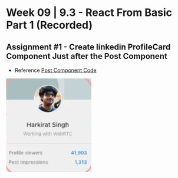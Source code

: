 # **Week 09 | 9.3 - React From Basic Part 1  (Recorded)**


## Assignment #1 - Create linkedin ProfileCard Component Just after the Post Component

-   Reference [Post Component Code](./1.%20React%20Part%201%20-%20useState,%20useEffect,%20props,%20components,%20conditional%20rendering/02_components/)

![Profile Card Image](./profile-card.png)
